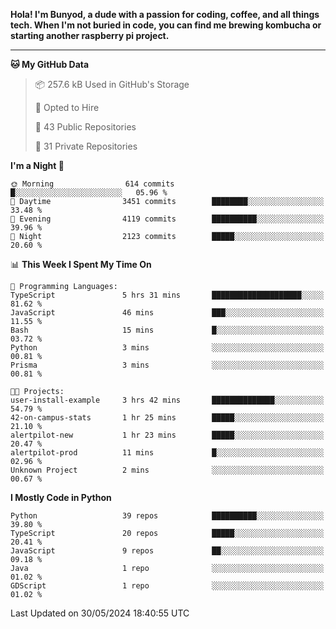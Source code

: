<p>
<b>Hola! I'm Bunyod, a dude with a passion for coding, coffee, and all things tech. When I'm not buried in code, you can find me brewing kombucha or starting another raspberry pi project.</b>
</p>

---

<!--START_SECTION:waka-->
**🐱 My GitHub Data** 

> 📦 257.6 kB Used in GitHub's Storage 
 > 
> 💼 Opted to Hire
 > 
> 📜 43 Public Repositories 
 > 
> 🔑 31 Private Repositories 
 > 
**I'm a Night 🦉** 

```text
🌞 Morning                614 commits         █░░░░░░░░░░░░░░░░░░░░░░░░   05.96 % 
🌆 Daytime                3451 commits        ████████░░░░░░░░░░░░░░░░░   33.48 % 
🌃 Evening                4119 commits        ██████████░░░░░░░░░░░░░░░   39.96 % 
🌙 Night                  2123 commits        █████░░░░░░░░░░░░░░░░░░░░   20.60 % 
```


📊 **This Week I Spent My Time On** 

```text
💬 Programming Languages: 
TypeScript               5 hrs 31 mins       ████████████████████░░░░░   81.62 % 
JavaScript               46 mins             ███░░░░░░░░░░░░░░░░░░░░░░   11.55 % 
Bash                     15 mins             █░░░░░░░░░░░░░░░░░░░░░░░░   03.72 % 
Python                   3 mins              ░░░░░░░░░░░░░░░░░░░░░░░░░   00.81 % 
Prisma                   3 mins              ░░░░░░░░░░░░░░░░░░░░░░░░░   00.81 % 

🐱‍💻 Projects: 
user-install-example     3 hrs 42 mins       ██████████████░░░░░░░░░░░   54.79 % 
42-on-campus-stats       1 hr 25 mins        █████░░░░░░░░░░░░░░░░░░░░   21.10 % 
alertpilot-new           1 hr 23 mins        █████░░░░░░░░░░░░░░░░░░░░   20.47 % 
alertpilot-prod          11 mins             █░░░░░░░░░░░░░░░░░░░░░░░░   02.96 % 
Unknown Project          2 mins              ░░░░░░░░░░░░░░░░░░░░░░░░░   00.67 % 
```

**I Mostly Code in Python** 

```text
Python                   39 repos            ██████████░░░░░░░░░░░░░░░   39.80 % 
TypeScript               20 repos            █████░░░░░░░░░░░░░░░░░░░░   20.41 % 
JavaScript               9 repos             ██░░░░░░░░░░░░░░░░░░░░░░░   09.18 % 
Java                     1 repo              ░░░░░░░░░░░░░░░░░░░░░░░░░   01.02 % 
GDScript                 1 repo              ░░░░░░░░░░░░░░░░░░░░░░░░░   01.02 % 
```




 Last Updated on 30/05/2024 18:40:55 UTC
<!--END_SECTION:waka-->
